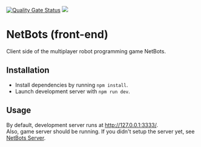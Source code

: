 [![Quality Gate Status](https://sonarcloud.io/api/project_badges/measure?project=Eoic_net-bots&metric=alert_status)](https://sonarcloud.io/dashboard?id=Eoic_net-bots)
<a href="https://karolis-1.gitbook.io/netbots-project/"><img src="https://img.shields.io/badge/Specification-GitBook-%234477de.svg"/></a>

# NetBots (front-end)

Client side of the multiplayer robot programming game NetBots.

## Installation

* Install dependencies by running `npm install`.  
* Launch development server with `npm run dev`.

## Usage
By default, development server runs at http://127.0.0.1:3333/.  
Also, game server should be running. If you didn't setup the server yet, see [NetBots Server](http://github.com/Eoic/net-bots-server).
